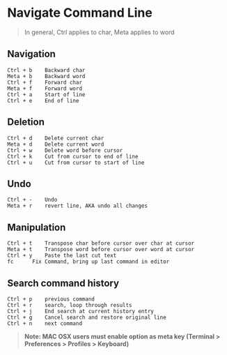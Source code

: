 # Navigate Command Line

> In general, Ctrl applies to char, Meta applies to word

## Navigation
	Ctrl + b	Backward char
	Meta + b	Backward word
	Ctrl + f	Forward char
	Meta + f	Forward word
	Ctrl + a	Start of line
	Ctrl + e	End of line

## Deletion
	Ctrl + d	Delete current char
	Meta + d	Delete current word 
	Ctrl + w	Delete word before cursor
	Ctrl + k	Cut from cursor to end of line
	Ctrl + u	Cut from cursor to start of line

## Undo
	Ctrl + -	Undo
	Meta + r	revert line, AKA undo all changes

## Manipulation
	Ctrl + t	Transpose char before cursor over char at cursor
	Meta + t	Transpose word before cursor over word at cursor
	Ctrl + y	Paste the last cut text
	fc		Fix Command, bring up last command in editor

## Search command history
	Ctrl + p	previous command
	Ctrl + r	search, loop through results
	Ctrl + j	End search at current history entry
	Ctrl + g	Cancel search and restore original line
	Ctrl + n	next command

> **Note: MAC OSX users must enable option as meta key (Terminal > Preferences > Profiles > Keyboard)**
